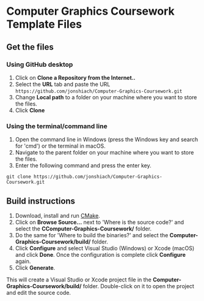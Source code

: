 # Computer Graphics Coursework Template Files

## Get the files

### Using GitHub desktop

1. Click on **Clone a Repository from the Internet..**
2. Select the **URL** tab and paste the URL `https://github.com/jonshiach/Computer-Graphics-Coursework.git`
3. Change **Local path** to a folder on your machine where you want to store the files.
4. Click **Clone**

### Using the terminal/command line

1. Open the command line in Windows (press the Windows key and search for 'cmd') or the terminal in macOS.
2. Navigate to the parent folder on your machine where you want to store the files.
3. Enter the following command and press the enter key.

```text
git clone https://github.com/jonshiach/Computer-Graphics-Coursework.git
```

## Build instructions

1. Download, install and run <a href="https://www.cmake.org" target="_blank">CMake</a>.
2. Click on **Browse Source...** next to 'Where is the source code?' and select the **CComputer-Graphics-Coursework/** folder.
3. Do the same for 'Where to build the binaries?' and select the **Computer-Graphics-Coursework/build/** folder.
4. Click **Configure** and select Visual Studio (Windows) or Xcode (macOS) and click **Done**. Once the configuration is complete click **Configure** again.
5. Click **Generate**.

This will create a Visual Studio or Xcode project file in the **Computer-Graphics-Coursework/build/** folder. Double-click on it to open the project and edit the source code.